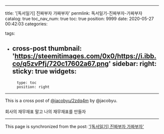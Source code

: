 
---
title: '[독서일기] 진짜부자 가짜부자'
permlink: 독서일기-진짜부자-가짜부자
catalog: true
toc_nav_num: true
toc: true
position: 9999
date: 2020-05-27 00:42:03
categories:

tags:
- cross-post
thumbnail: 'https://steemitimages.com/0x0/https://i.ibb.co/q5zvPfj/720c17602a67.png'
sidebar:
    right:
        sticky: true
widgets:
    -
        type: toc
        position: right
---


This is a cross post of [@jacobyu/2zdq4m](/@jacobyu/2zdq4m) by @jacobyu.<br><br>회사의 재무재표 말고 나의 재무재표를 만들자

- - -

This page is synchronized from the post: ['[독서일기] 진짜부자 가짜부자'](https://steempeak.com/@jacobyu/2zdq4m-hive-197929)
